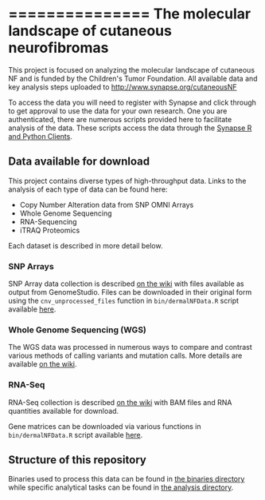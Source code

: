 ===============
The molecular landscape of cutaneous neurofibromas
===============
This project is focused on analyzing the molecular landscape of cutaneous NF and is
funded by the Children's Tumor Foundation.  All available data and key analysis
steps uploaded to http://www.synapse.org/cutaneousNF

To access the data you will need to register with Synapse and click through to
get approval to use the data for your own research. One you are authenticated,
there are numerous scripts provided here to facilitate analysis of the data.
These scripts access the data through the [Synapse R and Python
Clients](http://docs.synapse.org/articles/getting_started.html#installing-synapse-clients).


## Data available for download

This project contains diverse types of high-throughput data. Links to the
analysis of each type of data can be found here:
* Copy Number Alteration data from SNP OMNI Arrays
* Whole Genome Sequencing
* RNA-Sequencing
* iTRAQ Proteomics

Each dataset is described in more detail below.

### SNP Arrays
SNP Array data collection is described [on the
wiki](https://www.synapse.org/#!Synapse:syn4984604/wiki/400306) with files
available as output from GenomeStudio.  Files can be downloaded in their
original form using the `cnv_unprocessed_files` function in `bin/dermalNFData.R`
script available [here](./bin/dermalNFData.R).

### Whole Genome Sequencing (WGS)
The WGS data was processed in numerous ways to compare and contrast various
methods of calling variants and mutation calls. More details are available [on
the wiki](https://www.synapse.org/#!Synapse:syn4984604/wiki/400307).

### RNA-Seq
RNA-Seq collection is described [on the
wiki]() with BAM files and RNA quantities available for download.

Gene matrices can be downloaded via various functions in `bin/dermalNFData.R`
script available [here](./bin/dermalNFData.R).

## Structure of this repository
Binaries used to process this data can be found in [the binaries directory](./bin/) while specific
analytical tasks can be found in [the analysis directory](./analysis).
